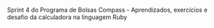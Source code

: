Sprint 4 do Programa de Bolsas Compass - Aprendizados, exercícios e desafio da calculadora na linguagem Ruby
